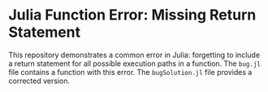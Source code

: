 # Julia Function Error: Missing Return Statement

This repository demonstrates a common error in Julia: forgetting to include a return statement for all possible execution paths in a function.  The `bug.jl` file contains a function with this error.  The `bugSolution.jl` file provides a corrected version.